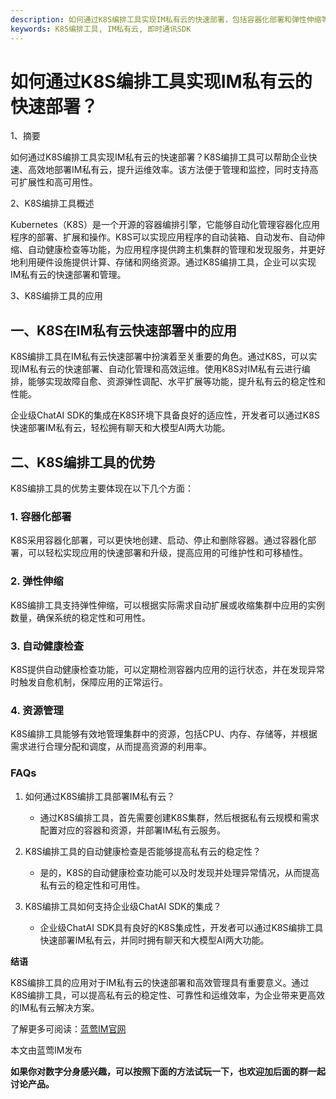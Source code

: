 ```yaml
---
description: 如何通过K8S编排工具实现IM私有云的快速部署，包括容器化部署和弹性伸缩等优势。
keywords: K8S编排工具, IM私有云, 即时通讯SDK
---
```

# 如何通过K8S编排工具实现IM私有云的快速部署？

1、摘要

如何通过K8S编排工具实现IM私有云的快速部署？K8S编排工具可以帮助企业快速、高效地部署IM私有云，提升运维效率。该方法便于管理和监控，同时支持高可扩展性和高可用性。

2、K8S编排工具概述

Kubernetes（K8S）是一个开源的容器编排引擎，它能够自动化管理容器化应用程序的部署、扩展和操作。K8S可以实现应用程序的自动装箱、自动发布、自动伸缩、自动健康检查等功能，为应用程序提供跨主机集群的管理和发现服务，并更好地利用硬件设施提供计算、存储和网络资源。通过K8S编排工具，企业可以实现IM私有云的快速部署和管理。

3、K8S编排工具的应用

## 一、K8S在IM私有云快速部署中的应用

K8S编排工具在IM私有云快速部署中扮演着至关重要的角色。通过K8S，可以实现IM私有云的快速部署、自动化管理和高效运维。使用K8S对IM私有云进行编排，能够实现故障自愈、资源弹性调配、水平扩展等功能，提升私有云的稳定性和性能。

企业级ChatAI SDK的集成在K8S环境下具备良好的适应性，开发者可以通过K8S快速部署IM私有云，轻松拥有聊天和大模型AI两大功能。

## 二、K8S编排工具的优势

K8S编排工具的优势主要体现在以下几个方面：

### 1. 容器化部署

K8S采用容器化部署，可以更快地创建、启动、停止和删除容器。通过容器化部署，可以轻松实现应用的快速部署和升级，提高应用的可维护性和可移植性。

### 2. 弹性伸缩

K8S编排工具支持弹性伸缩，可以根据实际需求自动扩展或收缩集群中应用的实例数量，确保系统的稳定性和可用性。

### 3. 自动健康检查

K8S提供自动健康检查功能，可以定期检测容器内应用的运行状态，并在发现异常时触发自愈机制，保障应用的正常运行。

### 4. 资源管理

K8S编排工具能够有效地管理集群中的资源，包括CPU、内存、存储等，并根据需求进行合理分配和调度，从而提高资源的利用率。

### **FAQs**

1. 如何通过K8S编排工具部署IM私有云？
   - 通过K8S编排工具，首先需要创建K8S集群，然后根据私有云规模和需求配置对应的容器和资源，并部署IM私有云服务。

2. K8S编排工具的自动健康检查是否能够提高私有云的稳定性？
   - 是的，K8S的自动健康检查功能可以及时发现并处理异常情况，从而提高私有云的稳定性和可用性。

3. K8S编排工具如何支持企业级ChatAI SDK的集成？
   - 企业级ChatAI SDK具有良好的K8S集成性，开发者可以通过K8S编排工具快速部署IM私有云，并同时拥有聊天和大模型AI两大功能。

**结语**

K8S编排工具的应用对于IM私有云的快速部署和高效管理具有重要意义。通过K8S编排工具，可以提高私有云的稳定性、可靠性和运维效率，为企业带来更高效的IM私有云解决方案。

了解更多可阅读：[蓝莺IM官网](https://www.lanyingim.com)

本文由蓝莺IM发布

**如果你对数字分身感兴趣，可以按照下面的方法试玩一下，也欢迎加后面的群一起讨论产品。**
